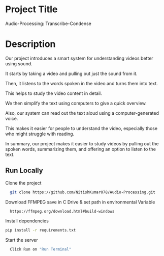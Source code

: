 
# Project Title

Audio-Processing: Transcribe-Condense

# Description 

Our project introduces a smart system for understanding videos better using sound.

It starts by taking a video and pulling out just the sound from it.

Then, it listens to the words spoken in the video and turns them into text.

This helps to study the video content in detail.

We then simplify the text using computers to give a quick overview.

Also, our system can read out the text aloud using a computer-generated voice.

This makes it easier for people to understand the video, especially those who might struggle with reading.

In summary, our project makes it easier to study videos by pulling out the spoken words, summarizing them, and offering an option to listen to the text.


## Run Locally

Clone the project

```bash
  git clone https://github.com/NitishKumar078/Audio-Processing.git
```

Download FFMPEG save in C Drive &  set path in environmental Variable

```bash
  https://ffmpeg.org/download.html#build-windows
```

Install dependencies

```bash
pip install -r requirements.txt
```

Start the server

```bash
  Click Run on "Run Terminal"
```